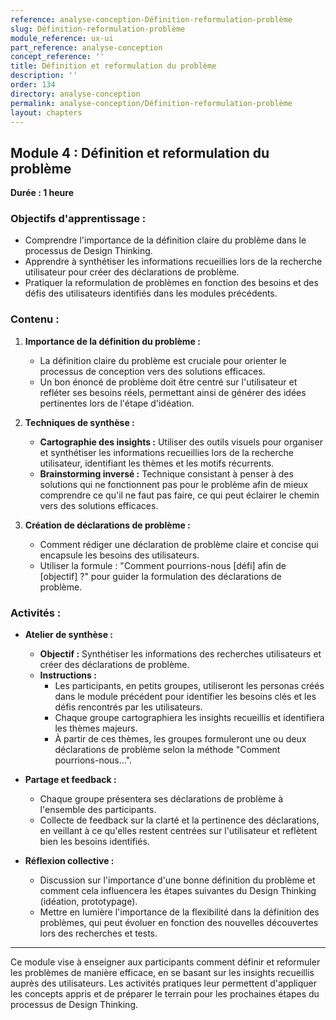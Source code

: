 ```yaml
---
reference: analyse-conception-Définition-reformulation-problème
slug: Définition-reformulation-problème
module_reference: ux-ui
part_reference: analyse-conception
concept_reference: ''
title: Définition et reformulation du problème
description: ''
order: 134
directory: analyse-conception
permalink: analyse-conception/Définition-reformulation-problème
layout: chapters
---
```


## **Module 4 : Définition et reformulation du problème**  
**Durée : 1 heure**

### **Objectifs d'apprentissage :**
- Comprendre l'importance de la définition claire du problème dans le processus de Design Thinking.
- Apprendre à synthétiser les informations recueillies lors de la recherche utilisateur pour créer des déclarations de problème.
- Pratiquer la reformulation de problèmes en fonction des besoins et des défis des utilisateurs identifiés dans les modules précédents.

### **Contenu :**

1. **Importance de la définition du problème :**
   - La définition claire du problème est cruciale pour orienter le processus de conception vers des solutions efficaces.
   - Un bon énoncé de problème doit être centré sur l'utilisateur et refléter ses besoins réels, permettant ainsi de générer des idées pertinentes lors de l'étape d'idéation.

2. **Techniques de synthèse :**
   - **Cartographie des insights :** Utiliser des outils visuels pour organiser et synthétiser les informations recueillies lors de la recherche utilisateur, identifiant les thèmes et les motifs récurrents.
   - **Brainstorming inversé :** Technique consistant à penser à des solutions qui ne fonctionnent pas pour le problème afin de mieux comprendre ce qu'il ne faut pas faire, ce qui peut éclairer le chemin vers des solutions efficaces.

3. **Création de déclarations de problème :**
   - Comment rédiger une déclaration de problème claire et concise qui encapsule les besoins des utilisateurs.
   - Utiliser la formule : "Comment pourrions-nous [défi] afin de [objectif] ?" pour guider la formulation des déclarations de problème.

### **Activités :**

- **Atelier de synthèse :**
  - **Objectif :** Synthétiser les informations des recherches utilisateurs et créer des déclarations de problème.
  - **Instructions :**
    - Les participants, en petits groupes, utiliseront les personas créés dans le module précédent pour identifier les besoins clés et les défis rencontrés par les utilisateurs.
    - Chaque groupe cartographiera les insights recueillis et identifiera les thèmes majeurs.
    - À partir de ces thèmes, les groupes formuleront une ou deux déclarations de problème selon la méthode "Comment pourrions-nous...".

- **Partage et feedback :**
  - Chaque groupe présentera ses déclarations de problème à l'ensemble des participants.
  - Collecte de feedback sur la clarté et la pertinence des déclarations, en veillant à ce qu'elles restent centrées sur l'utilisateur et reflètent bien les besoins identifiés.

- **Réflexion collective :**
  - Discussion sur l'importance d'une bonne définition du problème et comment cela influencera les étapes suivantes du Design Thinking (idéation, prototypage).
  - Mettre en lumière l'importance de la flexibilité dans la définition des problèmes, qui peut évoluer en fonction des nouvelles découvertes lors des recherches et tests.

---

Ce module vise à enseigner aux participants comment définir et reformuler les problèmes de manière efficace, en se basant sur les insights recueillis auprès des utilisateurs. Les activités pratiques leur permettent d'appliquer les concepts appris et de préparer le terrain pour les prochaines étapes du processus de Design Thinking.